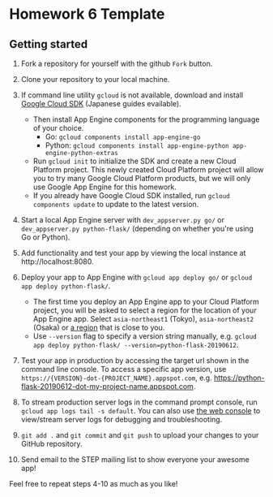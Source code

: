 # Homework 6 Template

## Getting started

1.  Fork a repository for yourself with the github `Fork` button.

1.  Clone your repository to your local machine.

1.  If command line utility `gcloud` is not available, download and install
    [Google Cloud SDK](https://cloud.google.com/sdk/docs/quickstarts) (Japanese
    guides evailable).

    -   Then install App Engine components for the programming language of your
        choice.
        -   Go: `gcloud components install app-engine-go`
        -   Python: `gcloud components install app-engine-python
            app-engine-python-extras`
    -   Run `gcloud init` to initialize the SDK and create a new Cloud Platform
        project. This newly created Cloud Platform project will allow you to try
        many Google Cloud Platform products, but we will only use Google App
        Engine for this homework.
    -   If you already have Google Cloud SDK installed, run `gcloud components
        update` to update to the latest version.

1.  Start a local App Engine server with `dev_appserver.py go/` or
    `dev_appserver.py python-flask/` (depending on whether you're using Go or
    Python).

1.  Add functionality and test your app by viewing the local instance at
    http://localhost:8080.

1.  Deploy your app to App Engine with `gcloud app deploy go/` or `gcloud app
    deploy python-flask/`.

    -   The first time you deploy an App Engine app to your Cloud Platform
        project, you will be asked to select a region for the location of your
        App Engine app. Select `asia-northeast1` (Tokyo), `asia-northeast2`
        (Osaka) or
        [a region](https://cloud.google.com/compute/docs/regions-zones/) that is
        close to you.
    -   Use `--version` flag to specify a version string manually, e.g. `gcloud
        app deploy python-flask/ --version=python-flask-20190612`.

1.  Test your app in production by accessing the target url shown in the command
    line console. To access a specific app version, use
    `https://{VERSION}-dot-{PROJECT_NAME}.appspot.com`, e.g.
    https://python-flask-20190612-dot-my-project-name.appspot.com.

1.  To stream production server logs in the command prompt console, run `gcloud
    app logs tail -s default`. You can also use
    [the web console](https://console.cloud.google.com/logs/viewer) to
    view/stream server logs for debugging and troubleshooting.

1.  `git add .` and `git commit` and `git push` to upload your changes to your
    GitHub repository.

1.  Send email to the STEP mailing list to show everyone your awesome app!

Feel free to repeat steps 4-10 as much as you like!
